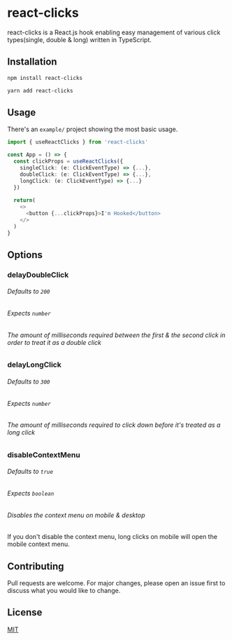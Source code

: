 # react-clicks

react-clicks is a React.js hook enabling easy management of various click types(single, double & long) written in TypeScript.

## Installation


```bash
npm install react-clicks

yarn add react-clicks
```

## Usage
There's an `example/` project showing the most basic usage.
```typescript
import { useReactClicks } from 'react-clicks'

const App = () => {
  const clickProps = useReactClicks({
    singleClick: (e: ClickEventType) => {...},
    doubleClick: (e: ClickEventType) => {...},
    longClick: (e: ClickEventType) => {...}
  })
  
  return(
    <>
      <button {...clickProps}>I'm Hooked</button>  
    </>
  )
}
```

## Options

<a name="api-delaydoubleclick"></a>
### **delayDoubleClick**
###### Defaults to `200`
###### Expects `number`
###### *The amount of milliseconds required between the first & the second click in order to treat it as a double click*

<a name="api-delaylongclick"></a>
### **delayLongClick**
###### Defaults to `300`
###### Expects `number`
###### *The amount of milliseconds required to click down before it's treated as a long click*

<a name="api-delaydoubleclick"></a>
### **disableContextMenu**
###### Defaults to `true`
###### Expects `boolean`
###### *Disables the context menu on mobile & desktop*
If you don't disable the context menu, long clicks on mobile will open the mobile context menu.

## Contributing
Pull requests are welcome. For major changes, please open an issue first to discuss what you would like to change.

## License
[MIT](https://choosealicense.com/licenses/mit/)